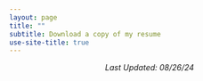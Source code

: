```yaml
---
layout: page
title: ""
subtitle: Download a copy of my resume
use-site-title: true
---
```


<p align="center"> <i> Last Updated: 08/26/24 </i> </p>

<div id="pdf" style="height: 800px;"></div>
<script src="../assets/js/pdfobject.min.js"></script>
<script>
PDFObject.embed("../Naynee_Singh_CV_PDF.pdf", "#pdf");
</script>